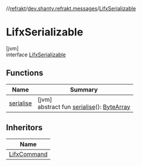 //[refrakt](../../../index.md)/[dev.shanty.refrakt.messages](../index.md)/[LifxSerializable](index.md)

# LifxSerializable

[jvm]\
interface [LifxSerializable](index.md)

## Functions

| Name | Summary |
|---|---|
| [serialise](serialise.md) | [jvm]<br>abstract fun [serialise](serialise.md)(): [ByteArray](https://kotlinlang.org/api/latest/jvm/stdlib/kotlin/-byte-array/index.html) |

## Inheritors

| Name |
|---|
| [LifxCommand](../-lifx-command/index.md) |
